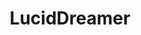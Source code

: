---
title: LucidDreamer
emoji: 👁
colorFrom: pink
colorTo: yellow
sdk: gradio
sdk_version: 4.7.1
python_version: 3.9
app_file: gradio_demo.py
pinned: false
license: mit
tags: [arXiv:2311.11284, Stable Diffusion, 3D Generation, Gaussian Splatting, ISM]
---